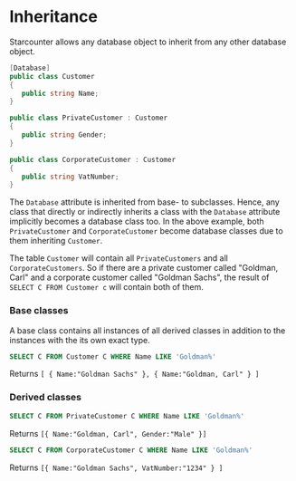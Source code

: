 # Inheritance

Starcounter allows any database object to inherit from any other database object.

```cs
[Database]
public class Customer
{
   public string Name;
}

public class PrivateCustomer : Customer
{
   public string Gender;
}

public class CorporateCustomer : Customer
{
   public string VatNumber;
}
```

The `Database` attribute is inherited from base- to subclasses. Hence, any class that directly or indirectly inherits a class with the `Database` attribute implicitly becomes a database class too. In the above example, both `PrivateCustomer` and `CorporateCustomer` become database classes due to them inheriting `Customer`.

The table `Customer` will contain all `PrivateCustomers` and all `CorporateCustomers`. So if there are a private customer called "Goldman, Carl" and a corporate customer called "Goldman Sachs", the result of `SELECT C FROM Customer c` will contain both of them.

### Base classes

A base class contains all instances of all derived classes in addition to the instances with the its own exact type.
```sql
SELECT C FROM Customer C WHERE Name LIKE 'Goldman%'
```
Returns ```[ { Name:"Goldman Sachs" }, { Name:"Goldman, Carl" } ]```

### Derived classes
```sql
SELECT C FROM PrivateCustomer C WHERE Name LIKE 'Goldman%'
```
Returns ```[{ Name:"Goldman, Carl", Gender:"Male" }]```

```sql
SELECT C FROM CorporateCustomer C WHERE Name LIKE 'Goldman%'
```
Returns ```[{ Name:"Goldman Sachs", VatNumber:"1234" } ]```
